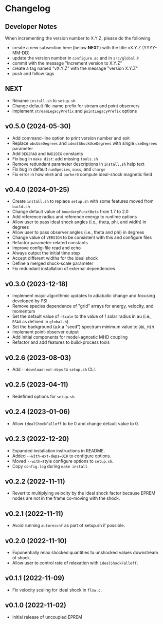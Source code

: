 # Changelog

## Developer Notes

When incrementing the version number to X.Y.Z, please do the following
* create a new subsection here (below **NEXT**) with the title vX.Y.Z (YYYY-MM-DD)
* update the version number in `configure.ac` and in `src/global.h`
* commit with the message "Increment version to X.Y.Z"
* create a tag named "vX.Y.Z" with the message "version X.Y.Z"
* push and follow tags

## NEXT

- Rename `install.sh` to `setup.sh`
- Change default file-name prefix for stream and point observers
- Implement `streamLegacyPrefix` and `pointLegacyPrefix` options

## v0.5.0 (2024-05-30)

- Add command-line option to print version number and exit
- Replace `obsUseDegrees` and `idealShockUseDegrees` with single `useDegrees` parameter
- Add `DEG2RAD` and `RAD2DEG` constants
- Fix bug in `make dist`: add missing `tools.sh`
- Remove redundant parameter descriptions in `install.sh` help text
- Fix bug in default `numSpecies`, `mass`, and `charge`
- Fix error in how `mhdB` and `parkerB` compute ideal-shock magnetic field

## v0.4.0 (2024-01-25)

- Create `install.sh` to replace `setup.sh` with some features moved from `build.sh`
- Change default value of `boundaryFunctBeta` from 1.7 to 2.0
- Add reference radius and reference energy to runtime options
- Allow user to pass ideal shock angles (i.e., theta, phi, and width) in degrees
- Allow user to pass observer angles (i.e., theta and phi) in degrees
- Change value of `VERSION` to be consistent with this and configure files
- Refactor parameter-related constants
- Improve config-file read and echo
- Always output the initial time step
- Accept different widths for the ideal shock
- Define a merged shock-scale parameter
- Fix redundant installation of external dependencies

## v0.3.0 (2023-12-18)

- Implement major algorithmic updates to adiabatic change and focusing developed by PSI
- Remove species dependence of "grid" arrays for energy, velocity, and momentum
- Set the default value of `rScale` to the value of 1 solar radius in au (i.e., `RSAU` as defined in `global.h`).
- Set the background (a.k.a "seed") spectrum minimum value to `DBL_MIN`
- Implement point-observer output
- Add initial components for model-agnostic MHD coupling
- Refactor and add features to build-process tools

## v0.2.6 (2023-08-03)

- Add `--download-ext-deps` to `setup.sh` CLI.

## v0.2.5 (2023-04-11)

- Redefined options for `setup.sh`.

## v0.2.4 (2023-01-06)

- Allow `idealShockFalloff` to be 0 and change default value to 0.

## v0.2.3 (2022-12-20)

- Expanded installation instructions in README.
- Added `--with-ext-deps=DIR` to configure options.
- Moved `--with`-style configure options to `setup.sh`.
- Copy `config.log` during `make install`.

## v0.2.2 (2022-11-11)

- Revert to multiplying velocity by the ideal shock factor because EPREM nodes are not in the frame co-moving with the shock.

## v0.2.1 (2022-11-11)

- Avoid running `autoreconf` as part of setup.sh if possible.

## v0.2.0 (2022-11-10)

- Exponentially relax shocked quantities to unshocked values downstream of shock.
- Allow user to control rate of relaxation with `idealShockFalloff`.

## v0.1.1 (2022-11-09)

- Fix velocity scaling for ideal shock in `flow.c`.

## v0.1.0 (2022-11-02)

- Initial release of uncoupled EPREM
